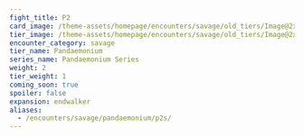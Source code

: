 ```yaml
---
fight_title: P2
card_image: /theme-assets/homepage/encounters/savage/old_tiers/Image@2x.png
tier_image: /theme-assets/homepage/encounters/savage/old_tiers/Image@2x.png
encounter_category: savage
tier_name: Pandaemonium
series_name: Pandaemonium Series
weight: 2
tier_weight: 1
coming_soon: true
spoiler: false
expansion: endwalker
aliases:
  - /encounters/savage/pandaemonium/p2s/
---
```

